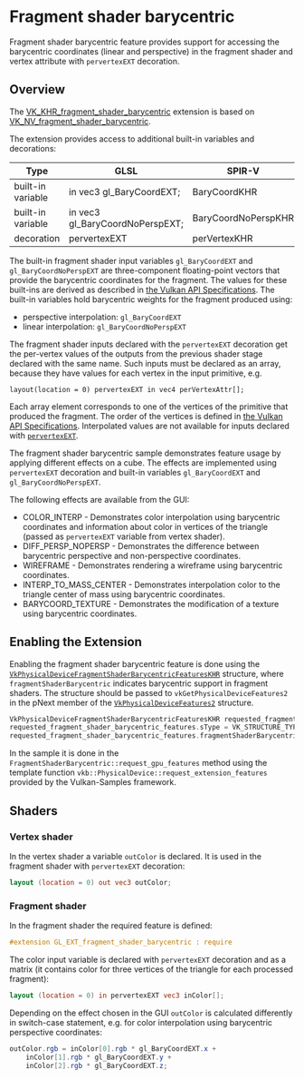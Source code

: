 <!--
- Copyright (c) 2023, Mobica Limited
-
- SPDX-License-Identifier: Apache-2.0
-
- Licensed under the Apache License, Version 2.0 the "License";
- you may not use this file except in compliance with the License.
- You may obtain a copy of the License at
-
-     http://www.apache.org/licenses/LICENSE-2.0
-
- Unless required by applicable law or agreed to in writing, software
- distributed under the License is distributed on an "AS IS" BASIS,
- WITHOUT WARRANTIES OR CONDITIONS OF ANY KIND, either express or implied.
- See the License for the specific language governing permissions and
- limitations under the License.
-
-->

# Fragment shader barycentric

Fragment shader barycentric feature provides support for accessing the barycentric coordinates (linear and perspective) in the fragment shader and vertex attribute with `pervertexEXT` decoration.

## Overview

The [VK_KHR_fragment_shader_barycentric](https://registry.khronos.org/vulkan/specs/1.3-extensions/man/html/VK_KHR_fragment_shader_barycentric.html) extension is based on [VK_NV_fragment_shader_barycentric](https://registry.khronos.org/vulkan/specs/1.3-extensions/man/html/VK_NV_fragment_shader_barycentric.html).

The extension provides access to additional built-in variables and decorations:

| Type              | GLSL                            | SPIR-V              |
|-------------------|---------------------------------|---------------------|
| built-in variable | in vec3 gl_BaryCoordEXT;        | BaryCoordKHR        |
| built-in variable | in vec3 gl_BaryCoordNoPerspEXT; | BaryCoordNoPerspKHR |
| decoration        | pervertexEXT                    | perVertexKHR        |

The built-in fragment shader input variables `gl_BaryCoordEXT` and `gl_BaryCoordNoPerspEXT` are three-component floating-point vectors that provide the barycentric coordinates for the fragment. The values for these built-ins are derived as described in [the Vulkan API Specifications](https://registry.khronos.org/vulkan/specs/1.3-extensions/html/vkspec.html#interfaces-builtin-variables).
The built-in variables hold barycentric weights for the fragment produced using:
- perspective interpolation: `gl_BaryCoordEXT`
- linear interpolation: `gl_BaryCoordNoPerspEXT`

The fragment shader inputs declared with the `pervertexEXT` decoration get the per-vertex values of the outputs from the previous shader stage declared with the same name. Such inputs must be declared as an array, because they have values for each vertex in the input primitive, e.g.

```
layout(location = 0) pervertexEXT in vec4 perVertexAttr[];
```

Each array element corresponds to one of the  vertices of the primitive that produced the fragment. The order of the vertices is defined in [the Vulkan API Specifications](https://registry.khronos.org/vulkan/specs/1.3-extensions/html/vkspec.html#primsrast-barycentric). Interpolated values are not available for inputs declared with [`pervertexEXT`](https://registry.khronos.org/vulkan/specs/1.3-extensions/html/vkspec.html#shaders-interpolation-decorations-pervertexkhr).


The fragment shader barycentric sample demonstrates feature usage by applying different effects on a cube. The effects are implemented using `pervertexEXT` decoration and built-in variables `gl_BaryCoordEXT` and `gl_BaryCoordNoPerspEXT`.

The following effects are available from the GUI:

- COLOR_INTERP - Demonstrates color interpolation using barycentric coordinates and information about color in vertices of the triangle (passed as `pervertexEXT` variable from vertex shader).
- DIFF_PERSP_NOPERSP - Demonstrates the difference between barycentric perspective and non-perspective coordinates.
- WIREFRAME - Demonstrates rendering a wireframe using barycentric coordinates.
- INTERP_TO_MASS_CENTER - Demonstrates interpolation color to the triangle center of mass using barycentric coordinates.
- BARYCOORD_TEXTURE - Demonstrates the modification of a texture using barycentric coordinates.

## Enabling the Extension

Enabling the fragment shader barycentric feature is done using the [`VkPhysicalDeviceFragmentShaderBarycentricFeaturesKHR`](https://registry.khronos.org/vulkan/specs/1.3-extensions/man/html/VkPhysicalDeviceFragmentShaderBarycentricFeaturesKHR.html) structure, where `fragmentShaderBarycentric` indicates barycentric support in fragment shaders. 
The structure should be passed to `vkGetPhysicalDeviceFeatures2` in the pNext member of the [`VkPhysicalDeviceFeatures2`](https://registry.khronos.org/vulkan/specs/1.3-extensions/man/html/VkPhysicalDeviceFeatures2.html) structure.


```C++
VkPhysicalDeviceFragmentShaderBarycentricFeaturesKHR requested_fragment_shader_barycentric_features
requested_fragment_shader_barycentric_features.sType = VK_STRUCTURE_TYPE_PHYSICAL_DEVICE_FRAGMENT_SHADER_BARYCENTRIC_FEATURES_KHR;
requested_fragment_shader_barycentric_features.fragmentShaderBarycentric = VK_TRUE;
```

In the sample it is done in the `FragmentShaderBarycentric::request_gpu_features` method using the template function `vkb::PhysicalDevice::request_extension_features` provided by the Vulkan-Samples framework.

## Shaders

### Vertex shader

In the vertex shader a variable `outColor` is declared. It is used in the fragment shader with `pervertexEXT` decoration:

```GLSL
layout (location = 0) out vec3 outColor;
```

### Fragment shader

In the fragment shader the required feature is defined:

```GLSL
#extension GL_EXT_fragment_shader_barycentric : require
```

The color input variable is declared with `pervertexEXT` decoration and as a matrix (it contains color for three vertices of the triangle for each processed fragment):

```GLSL
layout (location = 0) in pervertexEXT vec3 inColor[]; 
```

Depending on the effect chosen in the GUI `outColor` is calculated differently in switch-case statement, e.g. for color interpolation using barycentric perspective coordinates:

```GLSL
outColor.rgb = inColor[0].rgb * gl_BaryCoordEXT.x +
	inColor[1].rgb * gl_BaryCoordEXT.y +
	inColor[2].rgb * gl_BaryCoordEXT.z;
```
